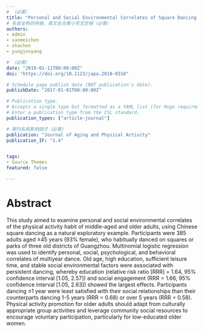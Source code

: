 ```yaml
---
# （必需）
title: "Personal and Social Environmental Correlates of Square Dancing Habits in Chinese Middle-Aged and Older Adults Living in Communities"
# 名姓全称的拼接，英文名也需小写无空格（必需）
authors:
- admin
- sanmeichen
- shachen
- yungjenyang

# （必需）
date: "2019-01-11T00:00:00Z"
doi: "https://doi.org/10.1123/japa.2018-0310"

# Schedule page publish date (NOT publication's date).
publishDate: "2017-01-01T00:00:00Z"

# Publication type.
# Accepts a single type but formatted as a YAML list (for Hugo requirements).
# Enter a publication type from the CSL standard.
publication_types: ["article-journal"]

# 期刊名和影响因子（必需）
publication: "Journal of Aging and Physical Activity"
publication_IF: "1.4"


tags:
- Source Themes
featured: false

---
```


# **Abstract**
This study aimed to examine personal and social environmental correlates of the physical activity habit of middle-aged and older adults, using Chinese square dancing as a natural exploratory example. Participants were 385 adults aged ≥45 years (93% female), who habitually danced on squares or parks of three old districts of Guangzhou. Multinomial logistic regression was used to identify personal, social, psychological, and behavioral correlates of multiyear dance. Old age, high education, sufficient leisure time, and stable social environmental factors were associated with persistent dancing, whereby education (relative risk ratio [RRR] = 1.64, 95% confidence interval [1.05, 2.57]) and social engagement (RRR = 1.66, 95% confidence interval [1.05, 2.63]) showed the largest effects. Participants dancing ≤1 year were least satisfied with their social relationships than their counterparts dancing 1-5 years (RRR = 0.68) or over 5 years (RRR = 0.58). Physical activity promotion for older adults should adapt from culturally appropriate group activities and leverage community social resources to encourage voluntary participation, particularly for low-educated older women.